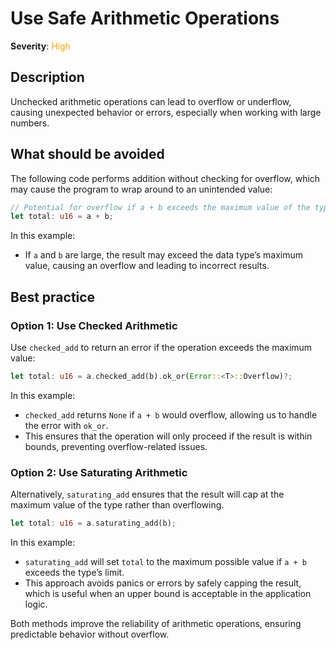 # Use Safe Arithmetic Operations

**Severity**: <span style="color:orange;">High</span>

## Description

Unchecked arithmetic operations can lead to overflow or underflow, causing unexpected behavior or errors, especially when working with large numbers.

## What should be avoided

The following code performs addition without checking for overflow, which may cause the program to wrap around to an unintended value:

```rust
// Potential for overflow if a + b exceeds the maximum value of the type.
let total: u16 = a + b;
```

In this example:

- If `a` and `b` are large, the result may exceed the data type’s maximum value, causing an overflow and leading to incorrect results.

## Best practice

### Option 1: Use Checked Arithmetic

Use `checked_add` to return an error if the operation exceeds the maximum value:

```rust
let total: u16 = a.checked_add(b).ok_or(Error::<T>::Overflow)?;
```

In this example:

- `checked_add` returns `None` if `a + b` would overflow, allowing us to handle the error with `ok_or`.
- This ensures that the operation will only proceed if the result is within bounds, preventing overflow-related issues.

### Option 2: Use Saturating Arithmetic

Alternatively, `saturating_add` ensures that the result will cap at the maximum value of the type rather than
overflowing.

```rust
let total: u16 = a.saturating_add(b);
```

In this example:

- `saturating_add` will set `total` to the maximum possible value if `a + b` exceeds the type’s limit.
- This approach avoids panics or errors by safely capping the result, which is useful when an upper bound is acceptable in the application logic.

Both methods improve the reliability of arithmetic operations, ensuring predictable behavior without overflow.
